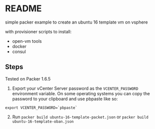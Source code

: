 # README
simple packer example to create an ubuntu 16 template vm on vsphere

with provisioner scripts to install:
* open-vm tools
* docker
* consul

## Steps
Tested on Packer 1.6.5
1. Export your vCenter Server password as the `VCENTER_PASSWORD` environment variable. On some operating systems you can copy the password to your clipboard and use pbpaste like so:
```
export VCENTER_PASSWORD=`pbpaste`
```
2. Run `packer build ubuntu-16-template-packet.json` or `packer build ubuntu-16-template-oban.json`
